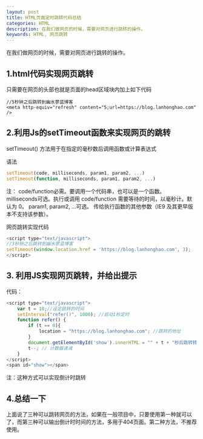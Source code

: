 ```yaml
---
layout: post
title: HTML页面定时跳转代码总结
categories: HTML
description: 在我们做网页的时候，需要对网页进行跳转的操作。
keywords: HTML, 网页跳转
---
```


在我们做网页的时候，需要对网页进行跳转的操作。

## 1.html代码实现网页跳转

只需要在网页的头部也就是页面的head区域块内加上如下代码

```markup
//5秒钟之后跳转到幽水蓼蓝博客
<meta http-equiv="refresh" content="5;url=https://blog.lanhonghao.com" />
```


## 2.利用Js的setTimeout函数来实现网页的跳转

setTimeout() 方法用于在指定的毫秒数后调用函数或计算表达式

语法

```javascript
setTimeout(code, milliseconds, param1, param2, ...)
setTimeout(function, milliseconds, param1, param2, ...)
```
注：
code/function必需。要调用一个代码串，也可以是一个函数。
milliseconds可选。执行或调用 code/function 需要等待的时间，以毫秒计。默认为 0。
param1, param2, ...可选。 传给执行函数的其他参数（IE9 及其更早版本不支持该参数）。


网页跳转实现代码
```javascript
<script type="text/javascript"> 
//3秒钟之后跳转到幽水蓼蓝博客
setTimeout(window.location.href = 'https://blog.lanhonghao.com', 3); 
</script>
```


## 3. 利用JS实现网页跳转，并给出提示

代码：

```javascript
<script type="text/javascript"> 
    var t = 10;//设定跳转的时间 
    setInterval("refer()", 1000); //启动1秒定时 
    function refer() {
        if (t == 0){
            location = "https://blog.lanhonghao.com"; //跳转的地址
        }
        document.getElementById('show').innerHTML = "" + t + "秒后跳转转到幽水蓼蓝博客"; // 显示倒计时 
        t--; // 计数器递减 
    } 
</script>
<span id="show"></span>
```
注：这种方式可以实现倒计时跳转

## 4.总结一下

上面说了三种可以跳转网页的方法，如果在一般项目中，只要使用第一种就可以了，而第三种可以输出倒计时时间的方法，多用于404页面。第二种方法，不推荐使用。